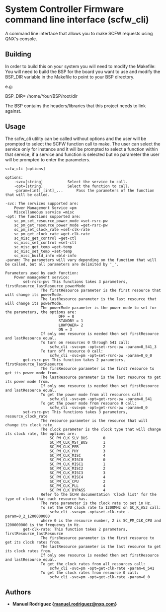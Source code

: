 # System Controller Firmware command line interface (scfw_cli)

A command line interface that allows you to make SCFW requests using QNX's console.

## Building

In order to build this on your system you will need to modify the Makefile:
You will need to build the BSP for the board you want to use and modify the BSP_DIR
variable in the Makefile to point to your BSP directory. 

e.g:

BSP_DIR= /home/Your/BSP/root/dir

The BSP contains the headers/libraries that this project needs to link against.

## Usage

The scfw_cli utility can be called without options and the user will be prompted
to select the SCFW function call to make. The user can select the service only for instance
and it will be prompted to select a function within that service, if a service and function is 
selected but no parameter the user will be prompted to enter the parameters.

	scfw_cli [options]

	options:
		-svc=[string]			Select the service to call.
		-opt=[string]			Select the function to call.
		-param=[int]_[int]_...		Pass the parameters of the function that will be called.

	-svc: The services supported are:
		Power Management Service =pm
		Miscellaneous service =misc
	-opt: The functions supported are:
		sc_pm_set_resource_power_mode =set-rsrc-pw
		sc_pm_get_resource_power_mode =get-rsrc-pw
		sc_pm_set_clock_rate =set-clk-rate
		sc_pm_get_clock_rate =get-clk-rate
		sc_misc_get_control =get-ctl
		sc_misc_set_control =set-ctl
		sc_misc_get_temp =get-temp
		sc_misc_set_temp =set-temp
		sc_misc_build_info =bld-info
	-param: The parameters will vary depending on the function that will be called, but all parameters are delimited by '_'.

	Parameters used by each function:
		Power management service:
			set-rsrc-pw: This functions takes 3 parameters, firstResource_lastResource_powerMode
					The firstResource parameter is the first resource that will change its powerMode.
					The lastResource parameter is the last resource that will change its powerMode.
					The powerMode parameter is the power mode to set for the parameters, the options are:
							OFF = 0
							STANDBY = 1
							LOWPOWER= 2
							ON = 3
					If only one resource is needed then set firstResource and lastResource equal.
					To turn on resources 0 through 541 call: 
					    scfw_cli -svc=pm -opt=set-rsrc-pw -param=0_541_3
					To turn off resource 0 call: 
					    scfw_cli -svc=pm -opt=set-rsrc-pw -param=0_0_0
			get-rsrc-pw: This function takes 2 parameters, firstResource_lastResource
					The firsResource parameter is the first resource to get its power mode from.
					The lastResource parameter is the last resource to get its power mode from.
					If only one resource is needed then set firstResource and lastResource equal.
					To get the power mode from all resources call: 
					    scfw_cli -svc=pm -opt=get-rsrc-pw -param=0_541
					To get the power mode from resource 0 call: 
					    scfw_cli -svc=pm -opt=get-rsrc-pw -param=0_0
			set-rsrc-pw: This functions takes 3 parameters, resource_clock_rate
					The resource parameter is the resource that will change its clock rate.
					The clock parameter is the clock type that will change its clock rate, the options are:
						SC_PM_CLK_SLV_BUS       0
						SC_PM_CLK_MST_BUS       1
						SC_PM_CLK_PER           2
						SC_PM_CLK_PHY           3
						SC_PM_CLK_MISC          4
						SC_PM_CLK_MISC0         0
						SC_PM_CLK_MISC1         1
						SC_PM_CLK_MISC2         2
						SC_PM_CLK_MISC3         3
						SC_PM_CLK_MISC4         4
						SC_PM_CLK_CPU           2
						SC_PM_CLK_PLL           4
						SC_PM_CLK_BYPASS        4
					Refer to the SCFW documentation 'Clock list' for the type of clock that each resource has.
					The rate parameter is the clock rate to set in Hz.
					To set the CPU clock rate to 1200MHz on SC_R_A53 call: 
					    scfw_cli -svc=pm -opt=set-clk-rate -param=0_2_1200000000
					where 0 is the resource number, 2 is SC_PM_CLK_CPU and 1200000000 is the frequency in Hz.
			get-clk-rate: This function takes 2 parameters, firstResource_lastResource
					The firsResource parameter is the first resource to get its clock rates from.
					The lastResource parameter is the last resource to get its clock rates from.
					If only one resource is needed then set firstResource and lastResource equal.
					To get the clock rates from all resources call: 
					    scfw_cli -svc=pm -opt=get-clk-rate -param=0_541
					To get the clock rates from resource 0 call: 
					    scfw_cli -svc=pm -opt=get-clk-rate -param=0_0

## Authors

* **Manuel Rodriguez {manuel.rodriguez@nxp.com}** 

